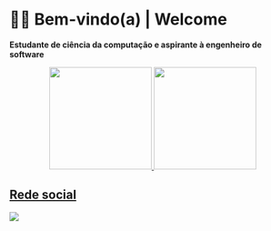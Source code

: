 <h1>🖖🏼 Bem-vindo(a) | Welcome</h1>
<p><strong>Estudante de ciência da computação e aspirante à engenheiro de software</strong></p>

<div align="center">
  <a href="https://github.com/YohanFB">
  <img height="180em" src="https://github-readme-stats.vercel.app/api?username=YohanFB&show_icons=true&theme=tokyonight&include_all_commits=true&count_private=true"/>
  <img height="180em" src="https://github-readme-stats.vercel.app/api/top-langs/?username=YohanFB&layout=compact&langs_count=7&theme=tokyonight"/>
</div>
  
  ##
  
  <h2>Rede social</h2>
  
  <a href="https://www.linkedin.com/in/yohanfb/" target="_blank"><img src="https://img.shields.io/badge/LinkedIn-0077B5?style=for-the-badge&logo=linkedin&logoColor=white" target="_blank"></a>
